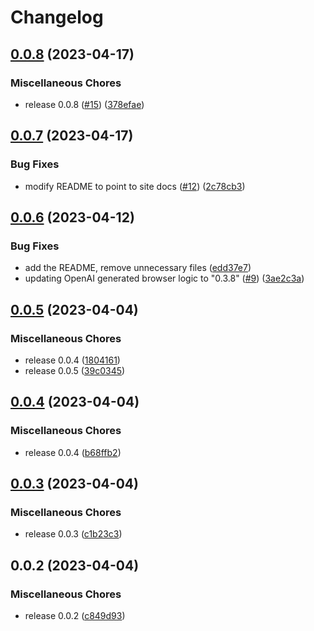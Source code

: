 # Changelog

## [0.0.8](https://github.com/gentrace/gentrace-browser/compare/v0.0.7...v0.0.8) (2023-04-17)


### Miscellaneous Chores

* release 0.0.8 ([#15](https://github.com/gentrace/gentrace-browser/issues/15)) ([378efae](https://github.com/gentrace/gentrace-browser/commit/378efaeca2425d5e80345b363819af7cabd3a9de))

## [0.0.7](https://github.com/gentrace/gentrace-browser/compare/v0.0.6...v0.0.7) (2023-04-17)


### Bug Fixes

* modify README to point to site docs ([#12](https://github.com/gentrace/gentrace-browser/issues/12)) ([2c78cb3](https://github.com/gentrace/gentrace-browser/commit/2c78cb33fb3d0dbe6dc29739b5cddf7ae18c1e3e))

## [0.0.6](https://github.com/gentrace/gentrace-browser/compare/v0.0.5...v0.0.6) (2023-04-12)


### Bug Fixes

* add the README, remove unnecessary files ([edd37e7](https://github.com/gentrace/gentrace-browser/commit/edd37e73591f009639e5e1be988945fdb8d16599))
* updating OpenAI generated browser logic to "0.3.8" ([#9](https://github.com/gentrace/gentrace-browser/issues/9)) ([3ae2c3a](https://github.com/gentrace/gentrace-browser/commit/3ae2c3a0b6139ac3697bc3bc23bbaac832df9913))

## [0.0.5](https://github.com/gentrace/gentrace-browser/compare/v0.0.4...v0.0.5) (2023-04-04)


### Miscellaneous Chores

* release 0.0.4 ([1804161](https://github.com/gentrace/gentrace-browser/commit/1804161750c2ce1a2429e14e5fb30484e441af99))
* release 0.0.5 ([39c0345](https://github.com/gentrace/gentrace-browser/commit/39c0345039644ecbddab311fbaaaa9722e5641de))

## [0.0.4](https://github.com/gentrace/gentrace-browser/compare/v0.0.3...v0.0.4) (2023-04-04)


### Miscellaneous Chores

* release 0.0.4 ([b68ffb2](https://github.com/gentrace/gentrace-browser/commit/b68ffb2c45ff1d502d038073d3186fcb7edc7d8c))

## [0.0.3](https://github.com/gentrace/gentrace-browser/compare/v0.0.2...v0.0.3) (2023-04-04)


### Miscellaneous Chores

* release 0.0.3 ([c1b23c3](https://github.com/gentrace/gentrace-browser/commit/c1b23c3735abc0e72de30d4d17a52dbffff96972))

## 0.0.2 (2023-04-04)


### Miscellaneous Chores

* release 0.0.2 ([c849d93](https://github.com/gentrace/gentrace-browser/commit/c849d937c45b2c9fe974641a32d36cdc3880f7ad))
